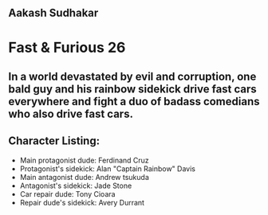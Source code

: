 ## Aakash Sudhakar

# Fast & Furious 26

## In a world devastated by evil and corruption, one bald guy and his rainbow sidekick drive fast cars everywhere and fight a duo of badass comedians who also drive fast cars.

## Character Listing:
- Main protagonist dude: Ferdinand Cruz
- Protagonist's sidekick: Alan "Captain Rainbow" Davis
- Main antagonist dude: Andrew tsukuda
- Antagonist's sidekick: Jade Stone
- Car repair dude: Tony Cioara
- Repair dude's sidekick: Avery Durrant
